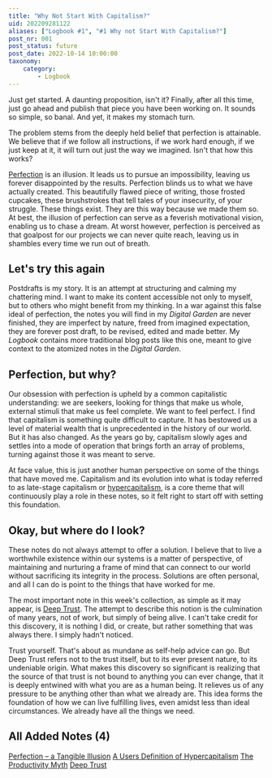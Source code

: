 ```yaml
---
title: "Why Not Start With Capitalism?"
uid: 202209281122
aliases: ["Logbook #1", "#1 Why not Start With Capitalism?"]
post_nr: 001
post_status: future
post_date: 2022-10-14 10:00:00
taxonomy:
    category:
        - Logbook
---
```


Just get started. A daunting proposition, isn't it? Finally, after all this time, just go ahead and publish that piece you have been working on. It sounds so simple, so banal. And yet, it makes my stomach turn.

The problem stems from the deeply held belief that perfection is attainable. We believe that if we follow all instructions, if we work hard enough, if we just keep at it, it will turn out just the way we imagined. Isn't that how this works?

[Perfection](perfection-a-tangible-illusion.md) is an illusion. It leads us to pursue an impossibility, leaving us forever disappointed by the results. Perfection blinds us to what we have actually created. This beautifully flawed piece of writing, those frosted cupcakes, these brushstrokes that tell tales of your insecurity, of your struggle. These things exist. They are this way because we made them so. At best, the illusion of perfection can serve as a feverish motivational vision, enabling us to chase a dream. At worst however, perfection is perceived as that goalpost for our projects we can never quite reach, leaving us in shambles every time we run out of breath.

## Let's try this again

Postdrafts is my story. It is an attempt at structuring and calming my chattering mind. I want to make its content accessible not only to myself, but to others who might benefit from my thinking. In a war against this false ideal of perfection, the notes you will find in my *Digital Garden* are never finished, they are imperfect by nature, freed from imagined expectation, they are forever post draft, to be revised, edited and made better. My *Logbook* contains more traditional blog posts like this one, meant to give context to the atomized notes in the *Digital Garden*.

## Perfection, but why?

Our obsession with perfection is upheld by a common capitalistic understanding: we are seekers, looking for things that make us whole, external stimuli that make us feel complete. We want to feel perfect. I find that capitalism is something quite difficult to capture. It has bestowed us a level of material wealth that is unprecedented in the history of our world. But it has also changed. As the years go by, capitalism slowly ages and settles into a mode of operation that brings forth an array of problems, turning against those it was meant to serve.

At face value, this is just another human perspective on some of the things that have moved me. Capitalism and its evolution into what is today referred to as late-stage capitalism or [hypercapitalism](a-users-definition-of-hypercapitalism.md), is a core theme that will continuously play a role in these notes, so it felt right to start off with setting this foundation.

## Okay, but where do I look?

These notes do not always attempt to offer a solution. I believe that to live a worthwhile existence within our systems is a matter of perspective, of maintaining and nurturing a frame of mind that can connect to our world without sacrificing its integrity in the process. Solutions are often personal, and all I can do is point to the things that have worked for me.

The most important note in this week's collection, as simple as it may appear, is [Deep Trust](deep-trust.md). The attempt to describe this notion is the culmination of many years, not of work, but simply of being alive. I can't take credit for this discovery, it is nothing I did, or create, but rather something that was always there. I simply hadn't noticed.

Trust yourself. That's about as mundane as self-help advice can go. But Deep Trust refers not to the trust itself, but to its ever present nature, to its undeniable origin. What makes this discovery so significant is realizing that the source of that trust is not bound to anything you can ever change, that it is deeply entwined with what you are as a human being. It relieves us of any pressure to be anything other than what we already are. This idea forms the foundation of how we can live fulfilling lives, even amidst less than ideal circumstances. We already have all the things we need.

## All Added Notes (4)
[Perfection – a Tangible Illusion](perfection-a-tangible-illusion.md)
[A Users Definition of Hypercapitalism](a-users-definition-of-hypercapitalism.md)
[The Productivity Myth](productivity-myth.md)
[Deep Trust](deep-trust.md)



